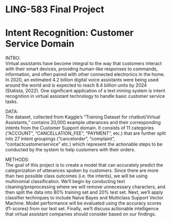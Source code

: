 # LING-583 Final Project
# Intent Recognition: Customer Service Domain

INTRO:
<br>
Virtual assistants have become integral to the way that customers interact with their smart devices, providing human-like responses to commands, information, and often paired with other connected electronics in the home. In 2020, an estimated 4.2 billion digital voice assistants were being used around the world and is expected to reach 8.4 billion units by 2024 (Statista, 2022). One significant application of a text mining system is intent recognition in virtual assistant technology to handle basic customer service tasks.


DATA:
<br>
The dataset, collected from Kaggle’s “Training Dataset for chatbot/Virtual Assistants,” contains 20,000 example utterances and their corresponding intents from the Customer Support domain. It consists of 11 categories (“ACCOUNT”, “CANCELLATION_FEE”, “PAYMENT”, etc.) that are further split into 27 intent groupings (“cancelorder”, “complaint”, “contactcustomerservice” etc.) which represent the actionable steps to be conducted by the system to help customers with their orders.

METHODS:
<br>
The goal of this project is to create a model that can accurately predict the categorization of utterances spoken by customers. Since there are more than two possible class outcomes (i.e. the intents), we will be using multinomial classification. We’ll begin by conducting text cleaning/preprocessing where we will remove unnecessary characters, and then split the data into 80% training set and 20% test set. Next, we’ll apply classifier techniques to include Naive Bayes and Multiclass Support Vector Machine. Model performance will be evaluated using the accuracy scores (f1-scores) from our test set. Finally, we’ll discuss actionable intelligence that virtual assistant companies should consider based on our findings.

